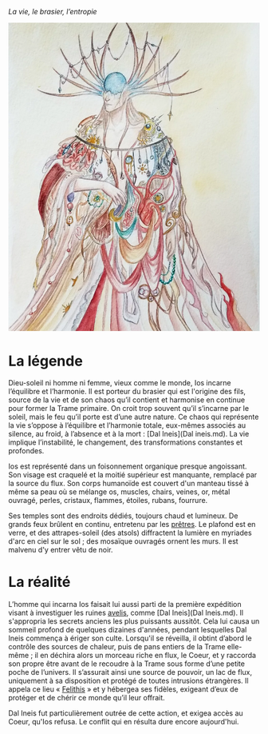 
*La vie, le brasier, l’entropie*

![Ios](../../Illustrations/Ios.jpg)
# La légende

Dieu-soleil ni homme ni femme, vieux comme le monde, Ios incarne l’équilibre et l’harmonie. Il est porteur du brasier qui est l'origine des fils, source de la vie et de son chaos qu’il contient et harmonise en continue pour former la Trame primaire. On croit trop souvent qu’il s’incarne par le soleil, mais le feu qu’il porte est d’une autre nature. Ce chaos qui représente la vie s’oppose à l’équilibre et l’harmonie totale, eux-mêmes associés au silence, au froid, à l’absence et à la mort : [Dal Ineis](Dal ineis.md). La vie implique l’instabilité, le changement, des transformations constantes et profondes.

Ios est représenté dans un foisonnement organique presque angoissant. Son visage est craquelé et la moitié supérieur est manquante, remplacé par la source du flux. Son corps humanoïde est couvert d'un manteau tissé à même sa peau où se mélange os, muscles, chairs, veines, or, métal ouvragé, perles, cristaux, flammes, étoiles, rubans, fourrure.

Ses temples sont des endroits dédiés, toujours chaud et lumineux. De grands feux brûlent en continu, entretenu par les [prêtres](<../Les ordres/Les prêtres.md##pretres-d-ios>). Le plafond est en verre, et des attrapes-soleil (des atsols) diffractent la lumière en myriades d'arc en ciel sur le sol ; des mosaïque ouvragés ornent les murs. Il est malvenu d'y entrer vêtu de noir.

# La réalité

L’homme qui incarna Ios faisait lui aussi parti de la première expédition visant à investiguer les ruines [avelis](<../../Nations non-humaines/Avelis.md>), comme [Dal Ineis](Dal Ineis.md). Il s'appropria les secrets anciens les plus puissants aussitôt. Cela lui causa un sommeil profond de quelques dizaines d'années, pendant lesquelles Dal Ineis commença à ériger son culte.
Lorsqu'il se réveilla, il obtint d’abord le contrôle des sources de chaleur, puis de pans entiers de la Trame elle-même ; il en déchira alors un morceau riche en flux, le Coeur, et y raccorda son propre être avant de le recoudre à la Trame sous forme d’une petite poche de l’univers. Il s’assurait ainsi une source de pouvoir, un lac de flux, uniquement à sa disposition et protégé de toutes intrusions étrangères. Il appela ce lieu « [Felithis](<../../Nations humaines/Felithis.md>) » et y hébergea ses fidèles, exigeant d’eux de protéger et de chérir ce monde qu’il leur offrait.

Dal Ineis fut particulièrement outrée de cette action, et exigea accès au Coeur, qu'Ios refusa.
Le conflit qui en résulta dure encore aujourd'hui.